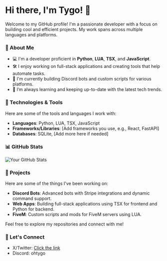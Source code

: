 # Hi there, I'm Tygo! 👋

Welcome to my GitHub profile! I'm a passionate developer with a focus on building cool and efficient projects. My work spans across multiple languages and platforms.

### 🚀 About Me
- 💻 I'm a developer proficient in **Python**, **LUA**, **TSX**, and **JavaScript**.
- 🛠️ I enjoy working on full-stack applications and creating tools that help automate tasks.
- 🤖 I'm currently building Discord bots and custom scripts for various platforms.
- 🌱 I’m always learning and keeping up-to-date with the latest tech trends.
  
### 🔧 Technologies & Tools
Here are some of the tools and languages I work with:
- **Languages**: Python, LUA, TSX, JavaScript
- **Frameworks/Libraries**: [Add frameworks you use, e.g., React, FastAPI]
- **Databases**: SQLite, [Add more here if needed]

### 📊 GitHub Stats
![Your GitHub Stats](https://github-readme-stats.vercel.app/api?username=tygocodes&show_icons=true&theme=radical)

### 📝 Projects
Here are some of the things I've been working on:
- **Discord Bots**: Advanced bots with Stripe integrations and dynamic command support.
- **Web Apps**: Building full-stack applications using TSX for frontend and Python for backend.
- **FiveM**: Custom scripts and mods for FiveM servers using LUA.

Feel free to explore my repositories and connect with me!

### 💬 Let's Connect
- X/Twitter: [Click the link](https://x.com/tygocodes)
- Discord: ohtygo
